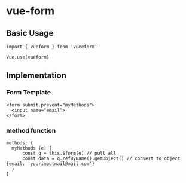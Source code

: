 # vue-form

## Basic Usage
 
    import { vueform } from 'vueeform'

    Vue.use(vueform)

## Implementation

### Form Template

    <form submit.prevent="myMethods">
      <input name="email">
    </form>
    
### method function

    methods: {
      myMethods (e) {
          const q = this.$form(e) // pull all
          const data = q.refByName().getObject() // convert to object {email: 'yourimputmail@mail.com'}
      }
    }
